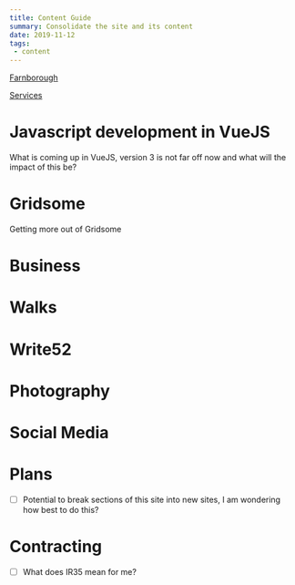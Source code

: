 ```yaml
---
title: Content Guide
summary: Consolidate the site and its content
date: 2019-11-12
tags:
 - content 
---
```


[Farnborough](./farnborough/heart-of-farnborough)

[Services](./services)


# Javascript development in VueJS

What is coming up in VueJS, version 3 is not far off now and what will the impact of this be?

# Gridsome

Getting more out of Gridsome

# Business

# Walks

# Write52

# Photography

# Social Media

# Plans

- [ ] Potential to break sections of this site into new sites, I am wondering how best to do this?

# Contracting
- [ ] What does IR35 mean for me? 